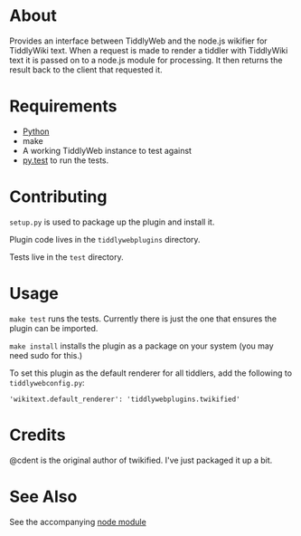 # About

Provides an interface between TiddlyWeb and the node.js wikifier for TiddlyWiki text.
When a request is made to render a tiddler with TiddlyWiki text it is passed on to a node.js module for processing.
It then returns the result back to the client that requested it.

# Requirements

* [Python](http://www.python.org/)
* make
* A working TiddlyWeb instance to test against
* [py.test](http://pytest.org/latest/) to run the tests.

# Contributing

`setup.py` is used to package up the plugin and install it.

Plugin code lives in the `tiddlywebplugins` directory.

Tests live in the `test` directory.

# Usage

`make test` runs the tests.  Currently there is just the one that 
ensures the plugin can be imported.

`make install` installs the plugin as a package on your system 
(you may need sudo for this.)

To set this plugin as the default renderer for all tiddlers, add the following to `tiddlywebconfig.py`:

```
'wikitext.default_renderer': 'tiddlywebplugins.twikified'
```

# Credits

@cdent is the original author of twikified.  I've just packaged it up a bit.

# See Also

See the accompanying [node module](https://github.com/cdent/twikifier)